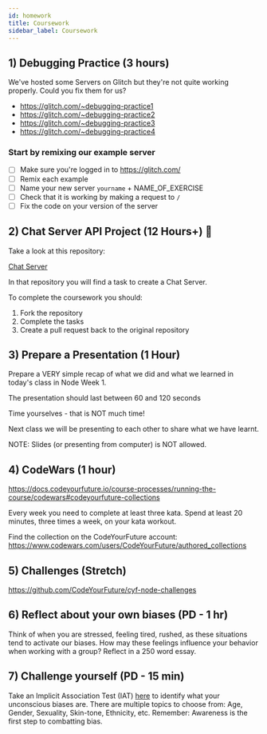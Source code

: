 ```yaml
---
id: homework
title: Coursework
sidebar_label: Coursework
---
```


## 1) Debugging Practice (3 hours)

We've hosted some Servers on Glitch but they're not quite working properly. Could you fix them for us?

- https://glitch.com/~debugging-practice1
- https://glitch.com/~debugging-practice2
- https://glitch.com/~debugging-practice3
- https://glitch.com/~debugging-practice4

### Start by remixing our example server

- [ ] Make sure you're logged in to https://glitch.com/
- [ ] Remix each example
- [ ] Name your new server `yourname` + NAME_OF_EXERCISE
- [ ] Check that it is working by making a request to `/`
- [ ] Fix the code on your version of the server

## 2) Chat Server API Project (12 Hours+) 🔑

Take a look at this repository:

[Chat Server](https://github.com/CodeYourFuture/Node-Coursework-Week2)

In that repository you will find a task to create a Chat Server.

To complete the coursework you should:

1. Fork the repository
2. Complete the tasks
3. Create a pull request back to the original repository

## 3) Prepare a Presentation (1 Hour)

Prepare a VERY simple recap of what we did and what we learned in today's class in Node Week 1.

The presentation should last between 60 and 120 seconds

Time yourselves - that is NOT much time!

Next class we will be presenting to each other to share what we have learnt.

NOTE: Slides (or presenting from computer) is NOT allowed.

## 4) CodeWars (1 hour)
https://docs.codeyourfuture.io/course-processes/running-the-course/codewars#codeyourfuture-collections

Every week you need to complete at least three kata. Spend at least 20 minutes, three times a week, on your kata workout.

Find the collection on the CodeYourFuture account: https://www.codewars.com/users/CodeYourFuture/authored_collections

## 5) Challenges (Stretch)

https://github.com/CodeYourFuture/cyf-node-challenges

## 6) Reflect about your own biases (PD - 1 hr)

Think of when you are stressed, feeling tired, rushed, as these situations tend to activate our biases. How may these feelings influence your behavior when working with a group? Reflect in a 250 word essay.

## 7) Challenge yourself (PD - 15 min)

Take an Implicit Association Test (IAT) [here](https://implicit.harvard.edu/implicit/takeatest.html) to identify what your unconscious biases are. There are multiple topics to choose from: Age, Gender, Sexuality, Skin-tone, Ethnicity, etc.
Remember: Awareness is the first step to combatting bias.
